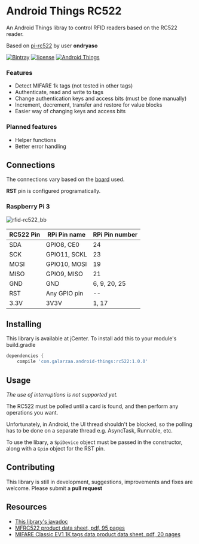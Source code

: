 # Android Things RC522
An Android Things libray to control RFID readers based on the RC522 reader.

Based on [pi-rc522](https://github.com/ondryaso/pi-rc522) by user **ondryaso**

[![Bintray](https://api.bintray.com/packages/galarzaa90/maven/android-things-rc522/images/download.svg)](https://bintray.com/galarzaa90/maven/android-things-rc522/_latestVersion)
[![license](https://img.shields.io/github/license/Galarzaa90/android-things-rc522.svg)](https://github.com/Galarzaa90/android-things-rc522/blob/master/LICENSE.md)
[![Android Things](https://img.shields.io/badge/android--things-0.7--preview-red.svg)](https://developer.android.com/things/preview/releases.html#preview-7)
### Features
* Detect MIFARE 1k tags (not tested in other tags)
* Authenticate, read and write to tags
* Change authentication keys and access bits (must be done manually)
* Increment, decrement, transfer and restore for value blocks
* Easier way of changing keys and access bits

### Planned features
* Helper functions
* Better error handling

## Connections
The connections vary based on the [board](https://developer.android.com/things/hardware/developer-kits.html) used.

**RST** pin is configured programatically.

### Raspberry Pi 3
![rfid-rc522_bb](https://user-images.githubusercontent.com/12865379/33002472-ad7a712a-cd71-11e7-8724-d8e1433de13a.png)

| RC522 Pin | RPi Pin name | RPi Pin number |
| --------- | ------- | -------------- |
| SDA | GPIO8, CE0 | 24
| SCK | GPIO11, SCKL | 23
| MOSI | GPIO10, MOSI | 19
| MISO | GPIO9, MISO | 21
| GND | GND | 6, 9, 20, 25
| RST | Any GPIO pin | --
| 3.3V | 3V3V | 1, 17


## Installing
This library is available at jCenter. To install add this to your module's build.gradle
```groovy
dependencies {
    compile 'com.galarzaa.android-things:rc522:1.0.0'
```

## Usage
_The use of interruptions is not supported yet._

The RC522 must be polled until a card is found, and then 
perform any operations you want.

Unfortunately, in Android, the UI thread shouldn't be blocked, so the polling has to be done on a 
separate thread e.g. AsyncTask, Runnable, etc.

To use the libary, a `SpiDevice` object must be passed in the constructor, along with a `Gpio` object for
the RST pin.


## Contributing
This library is still in development, suggestions, improvements and fixes are welcome. Please 
submit a **pull request**

## Resources
* [This library's javadoc](https://galarzaa90.github.io/android-things-rc522/com/galarzaa/androidthings/Rc522.html)
* [MFRC522 product data sheet, pdf, 95 pages](http://www.nxp.com/docs/en/data-sheet/MFRC522.pdf)
* [MIFARE Classic EV1 1K tags data product data sheet, pdf, 20 pages](http://www.nxp.com/docs/en/data-sheet/MF1S50YYX_V1.pdf)
